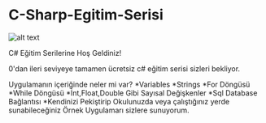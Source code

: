 # C-Sharp-Egitim-Serisi
![alt text](https://i.hizliresim.com/Csx24M.gif)



C# Eğitim Serilerine Hoş Geldiniz!



0'dan ileri seviyeye tamamen ücretsiz c# eğitim serisi sizleri bekliyor.




Uygulamanın içeriğinde neler mi var?
*Variables
*Strings
*For Döngüsü
*While Döngüsü
*İnt,Float,Double Gibi Sayısal Değişkenler
*Sql Database Bağlantısı
*Kendinizi Pekiştirip Okulunuzda veya çalıştığınız yerde sunabileceğiniz Örnek Uygulamarı sizlere sunuyorum.

